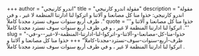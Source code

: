 +++
author = "اندرو كارنيجي"
title = "مقولة اندرو كارنيجي"
description = "مقولة اندرو كارنيجي: خذوا منا كل مصانعنا و آلاتنا و اتركوا لنا ادارتنا المنظمة لا غير ، و في ظرف أربع سنوات سوف نسترد مجدنا كاملاً ."
quote = '''خذوا منا كل مصانعنا و آلاتنا و اتركوا لنا ادارتنا المنظمة لا غير ، و في ظرف أربع سنوات سوف نسترد مجدنا كاملاً .'''
slug = "خذوا-منا-كل-مصانعنا-و-آلاتنا-و-اتركوا-لنا-ادارتنا-المنظمة-لا-غير--و-في-ظرف-أربع-سنوات-سوف-نسترد-مجدنا-كاملاً"
+++
خذوا منا كل مصانعنا و آلاتنا و اتركوا لنا ادارتنا المنظمة لا غير ، و في ظرف أربع سنوات سوف نسترد مجدنا كاملاً .
